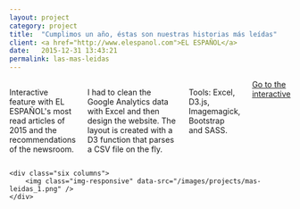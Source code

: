 ```yaml
---
layout: project
category: project
title:  "Cumplimos un año, éstas son nuestras historias más leídas"
client: <a href="http://www.elespanol.com">EL ESPAÑOL</a>
date:   2015-12-31 13:43:21
permalink: las-mas-leidas
---
```

<div class="row">
    <div class="six columns">
        <p>Interactive feature with EL ESPAÑOL's most read articles of 2015 and the recommendations of the newsroom.</p>
        <p>I had to clean the Google Analytics data with Excel and then design the website. The layout is created with a D3 function that parses a CSV file on the fly.</p>
        <p class="u-italic">Tools: Excel,  D3.js, Imagemagick, Bootstrap and SASS.</p>
        <a class="button btn-primary" href="http://datos.elespanol.com/proyectos/lo-mejor-2015-seleccion/">Go to the interactive</a>
    </div>

    <div class="six columns">
        <img class="img-responsive" data-src="/images/projects/mas-leidas_1.png" />
    </div>
</div>
<div class="row">
    <img class="img-responsive" data-src="/images/projects/mas-leidas_2.png" />
    <img class="img-responsive" data-src="/images/projects/mas-leidas_3.png" />
    <img class="img-responsive" data-src="/images/projects/mas-leidas_4.png" />
</div>
